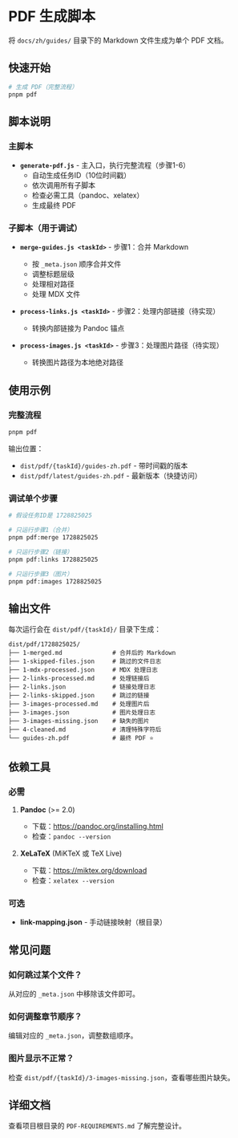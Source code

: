 # PDF 生成脚本

将 `docs/zh/guides/` 目录下的 Markdown 文件生成为单个 PDF 文档。

## 快速开始

```bash
# 生成 PDF（完整流程）
pnpm pdf
```

## 脚本说明

### 主脚本

- **`generate-pdf.js`** - 主入口，执行完整流程（步骤1-6）
  - 自动生成任务ID（10位时间戳）
  - 依次调用所有子脚本
  - 检查必需工具（pandoc、xelatex）
  - 生成最终 PDF

### 子脚本（用于调试）

- **`merge-guides.js <taskId>`** - 步骤1：合并 Markdown
  - 按 `_meta.json` 顺序合并文件
  - 调整标题层级
  - 处理相对路径
  - 处理 MDX 文件
  
- **`process-links.js <taskId>`** - 步骤2：处理内部链接（待实现）
  - 转换内部链接为 Pandoc 锚点
  
- **`process-images.js <taskId>`** - 步骤3：处理图片路径（待实现）
  - 转换图片路径为本地绝对路径

## 使用示例

### 完整流程

```bash
pnpm pdf
```

输出位置：
- `dist/pdf/{taskId}/guides-zh.pdf` - 带时间戳的版本
- `dist/pdf/latest/guides-zh.pdf` - 最新版本（快捷访问）

### 调试单个步骤

```bash
# 假设任务ID是 1728825025

# 只运行步骤1（合并）
pnpm pdf:merge 1728825025

# 只运行步骤2（链接）
pnpm pdf:links 1728825025

# 只运行步骤3（图片）
pnpm pdf:images 1728825025
```

## 输出文件

每次运行会在 `dist/pdf/{taskId}/` 目录下生成：

```
dist/pdf/1728825025/
├── 1-merged.md              # 合并后的 Markdown
├── 1-skipped-files.json     # 跳过的文件日志
├── 1-mdx-processed.json     # MDX 处理日志
├── 2-links-processed.md     # 处理链接后
├── 2-links.json             # 链接处理日志
├── 2-links-skipped.json     # 跳过的链接
├── 3-images-processed.md    # 处理图片后
├── 3-images.json            # 图片处理日志
├── 3-images-missing.json    # 缺失的图片
├── 4-cleaned.md             # 清理特殊字符后
└── guides-zh.pdf            # 最终 PDF ⭐
```

## 依赖工具

### 必需

1. **Pandoc** (>= 2.0)
   - 下载：https://pandoc.org/installing.html
   - 检查：`pandoc --version`

2. **XeLaTeX** (MiKTeX 或 TeX Live)
   - 下载：https://miktex.org/download
   - 检查：`xelatex --version`

### 可选

- **link-mapping.json** - 手动链接映射（根目录）

## 常见问题

### 如何跳过某个文件？

从对应的 `_meta.json` 中移除该文件即可。

### 如何调整章节顺序？

编辑对应的 `_meta.json`，调整数组顺序。

### 图片显示不正常？

检查 `dist/pdf/{taskId}/3-images-missing.json`，查看哪些图片缺失。

## 详细文档

查看项目根目录的 `PDF-REQUIREMENTS.md` 了解完整设计。


